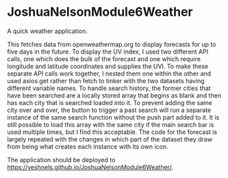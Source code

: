 # JoshuaNelsonModule6Weather
A quick weather application.

This fetches data from openweathermap.org to display forecasts for up to five days in the future. To display the UV index, I used two different API calls, one which does the bulk of the forecast and one which require longitude and latitude coordinates and supplies the UVI.
To make these separate API calls work together, I nested them one within the other and used axios.get rather than fetch to tinker with the two datasets having different variable names.
To handle search history, the former cities that have been searched are a locally stored array that begins as blank and then has each city that is searched loaded into it. To prevent adding the same city over and over, the button to trigger a past search will run a separate instance of the same search function without the push part added to it. It is still possible to load this array with the same city if the main search bar is used multiple times, but I find this acceptable.
The code for the forecast is largely repeated with the changes in which part of the dataset they draw from being what creates each instance with its own icon.

The application should be deployed to https://yeshnels.github.io/JoshuaNelsonModule6Weather/.
